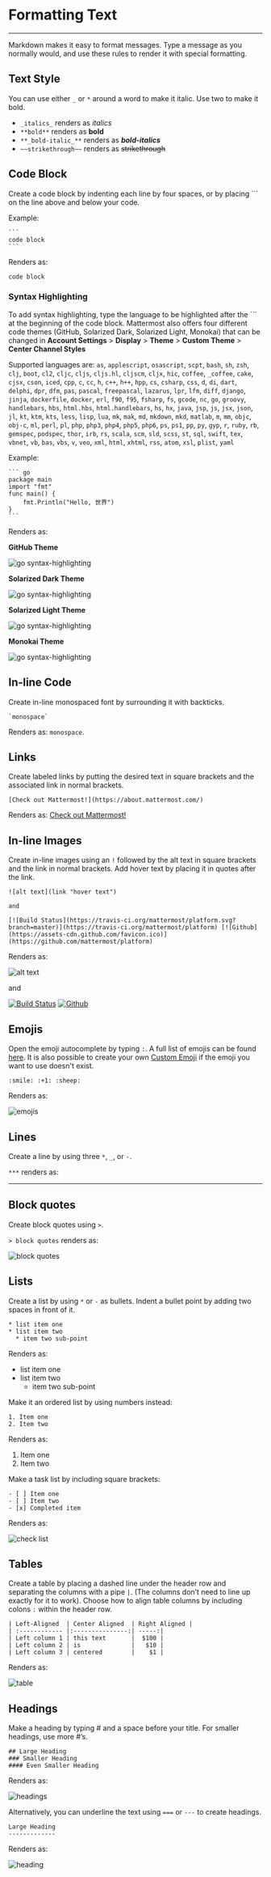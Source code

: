 # Formatting Text  
_____

Markdown makes it easy to format messages. Type a message as you normally would, and use these rules to render it with special formatting. 

## Text Style 

You can use either `_` or `*` around a word to make it italic. Use two to make it bold.

* `_italics_` renders as _italics_
* `**bold**` renders as **bold**
* `**_bold-italic_**` renders as **_bold-italics_**
* `~~strikethrough~~` renders as ~~strikethrough~~

## Code Block 

Create a code block by indenting each line by four spaces, or by placing ``` on the line above and below your code. 

Example:

    ```
    code block
    ```

Renders as: 
```
code block
```

### Syntax Highlighting

To add syntax highlighting, type the language to be highlighted after the ``` at the beginning of the code block. Mattermost also offers four different code themes (GitHub, Solarized Dark, Solarized Light, Monokai) that can be changed in **Account Settings** > **Display** > **Theme** > **Custom Theme** > **Center Channel Styles** 

Supported languages are:
`as`, `applescript`, `osascript`, `scpt`, `bash`, `sh`, `zsh`, `clj`, `boot`, `cl2`, `cljc`, `cljs`, `cljs.hl`, `cljscm`, `cljx`, `hic`, `coffee`, `_coffee`, `cake`, `cjsx`, `cson`, `iced`, `cpp`, `c`, `cc`, `h`, `c++`, `h++`, `hpp`, `cs`, `csharp`, `css`, `d`, `di`, `dart`, `delphi`, `dpr`, `dfm`, `pas`, `pascal`, `freepascal`, `lazarus`, `lpr`, `lfm`, `diff`, `django`, `jinja`, `dockerfile`, `docker`, `erl`, `f90`, `f95`, `fsharp`, `fs`, `gcode`, `nc`, `go`, `groovy`, `handlebars`, `hbs`, `html.hbs`, `html.handlebars`, `hs`, `hx`, `java`, `jsp`, `js`, `jsx`, `json`, `jl`, `kt`, `ktm`, `kts`, `less`, `lisp`, `lua`, `mk`, `mak`, `md`, `mkdown`, `mkd`, `matlab`, `m`, `mm`, `objc`, `obj-c`, `ml`, `perl`, `pl`, `php`, `php3`, `php4`, `php5`, `php6`, `ps`, `ps1`, `pp`, `py`, `gyp`, `r`, `ruby`, `rb`, `gemspec`, `podspec`, `thor`, `irb`, `rs`, `scala`, `scm`, `sld`, `scss`, `st`, `sql`, `swift`, `tex`, `vbnet`, `vb`, `bas`, `vbs`, `v`, `veo`, `xml`, `html`, `xhtml`, `rss`, `atom`, `xsl`, `plist`, `yaml`

Example:

    ``` go
    package main
    import "fmt"
    func main() {
	    fmt.Println("Hello, 世界")
    }
    ```

Renders as: 

**GitHub Theme**    

![go syntax-highlighting](../../images/syntax-highlighting-github.PNG) 

**Solarized Dark Theme**    

![go syntax-highlighting](../../images/syntax-highlighting-sol-dark.PNG) 

**Solarized Light Theme**    

![go syntax-highlighting](../../images/syntax-highlighting-sol-light.PNG) 

**Monokai Theme**    

![go syntax-highlighting](../../images/syntax-highlighting-monokai.PNG) 


## In-line Code

Create in-line monospaced font by surrounding it with backticks. 
```
`monospace`
```
Renders as: `monospace`.

## Links  

Create labeled links by putting the desired text in square brackets and the associated link in normal brackets. 

`[Check out Mattermost!](https://about.mattermost.com/)`

Renders as: [Check out Mattermost!](https://about.mattermost.com/)

## In-line Images  

Create in-line images using an `!` followed by the alt text in square brackets and the link in normal brackets. Add hover text by placing it in quotes after the link.
```
![alt text](link "hover text")

and

[![Build Status](https://travis-ci.org/mattermost/platform.svg?branch=master)](https://travis-ci.org/mattermost/platform) [![Github](https://assets-cdn.github.com/favicon.ico)](https://github.com/mattermost/platform)
```
Renders as: 

![alt text](link "hover text")

and

[![Build Status](https://travis-ci.org/mattermost/platform.svg?branch=master)](https://travis-ci.org/mattermost/platform) [![Github](https://assets-cdn.github.com/favicon.ico)](https://github.com/mattermost/platform)

## Emojis  

Open the emoji autocomplete by typing `:`. A full list of emojis can be found [here](http://www.emoji-cheat-sheet.com/). It is also possible to create your own [Custom Emoji](http://docs.mattermost.com/help/settings/custom-emoji.html) if the emoji you want to use doesn't exist.

```
:smile: :+1: :sheep:
```
Renders as:  

![emojis](../../images/Emoji1.PNG)

## Lines  

Create a line by using three `*`, `_`, or `-`.

`***` renders as: 
***

## Block quotes  

Create block quotes using `>`.

`> block quotes` renders as:

![block quotes](../../images/blockQuotes.PNG)

## Lists  

Create a list by using `*` or `-` as bullets. Indent a bullet point by adding two spaces in front of it.
```
* list item one
* list item two
  * item two sub-point
```
Renders as: 
* list item one
* list item two
  * item two sub-point

Make it an ordered list by using numbers instead:
```
1. Item one
2. Item two
```
Renders as: 
1. Item one
2. Item two

Make a task list by including square brackets:
```
- [ ] Item one
- [ ] Item two
- [x] Completed item
```
Renders as:  

![check list](../../images/checklist.PNG)

## Tables  

Create a table by placing a dashed line under the header row and separating the columns with a pipe `|`. (The columns don’t need to line up exactly for it to work). Choose how to align table columns by including colons `:` within the header row.
```
| Left-Aligned  | Center Aligned  | Right Aligned |
| :------------ |:---------------:| -----:|
| Left column 1 | this text       |  $100 |
| Left column 2 | is              |   $10 |
| Left column 3 | centered        |    $1 |
```

Renders as:

![table](../../images/markdownTable1.PNG)

## Headings  

Make a heading by typing # and a space before your title. For smaller headings, use more #’s. 
```
## Large Heading
### Smaller Heading
#### Even Smaller Heading
```
Renders as:  

![headings](../../images/Headings1.PNG)

Alternatively, you can underline the text using `===` or `---` to create headings.
```
Large Heading
-------------
```
Renders as:  

![heading](../../images/Headings2.PNG)
